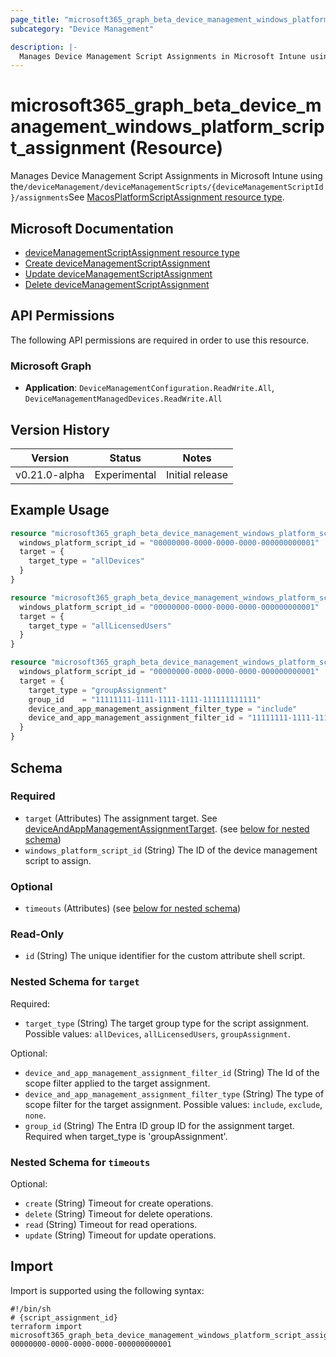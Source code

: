 ```yaml
---
page_title: "microsoft365_graph_beta_device_management_windows_platform_script_assignment Resource - terraform-provider-microsoft365"
subcategory: "Device Management"

description: |-
  Manages Device Management Script Assignments in Microsoft Intune using the/deviceManagement/deviceManagementScripts/{deviceManagementScriptId}/assignmentsSee MacosPlatformScriptAssignment resource type https://learn.microsoft.com/en-us/graph/api/resources/intune-devices-MacosPlatformScriptAssignment?view=graph-rest-beta.
---
```


# microsoft365_graph_beta_device_management_windows_platform_script_assignment (Resource)

Manages Device Management Script Assignments in Microsoft Intune using the`/deviceManagement/deviceManagementScripts/{deviceManagementScriptId}/assignments`See [MacosPlatformScriptAssignment resource type](https://learn.microsoft.com/en-us/graph/api/resources/intune-devices-MacosPlatformScriptAssignment?view=graph-rest-beta).

## Microsoft Documentation

- [deviceManagementScriptAssignment resource type](https://learn.microsoft.com/en-us/graph/api/resources/intune-devices-devicemanagementscriptassignment?view=graph-rest-beta)
- [Create deviceManagementScriptAssignment](https://learn.microsoft.com/en-us/graph/api/intune-devices-deviceManagementScriptAssignment-create?view=graph-rest-beta)
- [Update deviceManagementScriptAssignment](https://learn.microsoft.com/en-us/graph/api/intune-devices-deviceManagementScriptAssignment-update?view=graph-rest-beta)
- [Delete deviceManagementScriptAssignment](https://learn.microsoft.com/en-us/graph/api/intune-devices-deviceManagementScriptAssignment-delete?view=graph-rest-beta)

## API Permissions

The following API permissions are required in order to use this resource.

### Microsoft Graph

- **Application**: `DeviceManagementConfiguration.ReadWrite.All`, `DeviceManagementManagedDevices.ReadWrite.All`

## Version History

| Version | Status | Notes |
|---------|--------|-------|
| v0.21.0-alpha | Experimental | Initial release |

## Example Usage

```terraform
resource "microsoft365_graph_beta_device_management_windows_platform_script_assignment" "example" {
  windows_platform_script_id = "00000000-0000-0000-0000-000000000001"
  target = {
    target_type = "allDevices"
  }
} 

resource "microsoft365_graph_beta_device_management_windows_platform_script_assignment" "all_users" {
  windows_platform_script_id = "00000000-0000-0000-0000-000000000001"
  target = {
    target_type = "allLicensedUsers"
  }
}

resource "microsoft365_graph_beta_device_management_windows_platform_script_assignment" "group" {
  windows_platform_script_id = "00000000-0000-0000-0000-000000000001"
  target = {
    target_type = "groupAssignment"
    group_id    = "11111111-1111-1111-1111-111111111111"
    device_and_app_management_assignment_filter_type = "include"
    device_and_app_management_assignment_filter_id = "11111111-1111-1111-1111-111111111111"
  }
}
```

<!-- schema generated by tfplugindocs -->
## Schema

### Required

- `target` (Attributes) The assignment target. See [deviceAndAppManagementAssignmentTarget](https://learn.microsoft.com/en-us/graph/api/resources/intune-shared-deviceandappmanagementassignmenttarget?view=graph-rest-beta). (see [below for nested schema](#nestedatt--target))
- `windows_platform_script_id` (String) The ID of the device management script to assign.

### Optional

- `timeouts` (Attributes) (see [below for nested schema](#nestedatt--timeouts))

### Read-Only

- `id` (String) The unique identifier for the custom attribute shell script.

<a id="nestedatt--target"></a>
### Nested Schema for `target`

Required:

- `target_type` (String) The target group type for the script assignment. Possible values: `allDevices`, `allLicensedUsers`, `groupAssignment`.

Optional:

- `device_and_app_management_assignment_filter_id` (String) The Id of the scope filter applied to the target assignment.
- `device_and_app_management_assignment_filter_type` (String) The type of scope filter for the target assignment. Possible values: `include`, `exclude`, `none`.
- `group_id` (String) The Entra ID group ID for the assignment target. Required when target_type is 'groupAssignment'.


<a id="nestedatt--timeouts"></a>
### Nested Schema for `timeouts`

Optional:

- `create` (String) Timeout for create operations.
- `delete` (String) Timeout for delete operations.
- `read` (String) Timeout for read operations.
- `update` (String) Timeout for update operations.

## Import

Import is supported using the following syntax:

```shell
#!/bin/sh
# {script_assignment_id}
terraform import microsoft365_graph_beta_device_management_windows_platform_script_assignment.example 00000000-0000-0000-0000-000000000001
```

